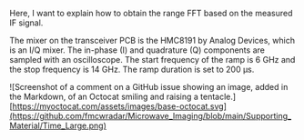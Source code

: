 Here, I want to explain how to obtain the range FFT based on the measured IF signal.

The mixer on the transceiver PCB is the HMC8191 by Analog Devices, which is an I/Q mixer. The in-phase (I) and quadrature (Q) components are sampled with an oscilloscope. The start frequency of the ramp is 6 GHz and the stop frequency is 14 GHz. The ramp duration is set to 200 µs.

![Screenshot of a comment on a GitHub issue showing an image, added in the Markdown, of an Octocat smiling and raising a tentacle.][https://myoctocat.com/assets/images/base-octocat.svg](https://github.com/fmcwradar/Microwave_Imaging/blob/main/Supporting_Material/Time_Large.png)

